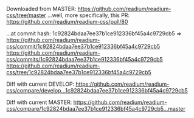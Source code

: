 Downloaded from MASTER:
https://github.com/readium/readium-css/tree/master
...well, more specifically, this PR: https://github.com/readium/readium-css/pull/80

...at commit hash:
1c92824bdaa7ee37b1ce912336bf45a4c9729cb5
=>
https://github.com/readium/readium-css/commit/1c92824bdaa7ee37b1ce912336bf45a4c9729cb5
https://github.com/readium/readium-css/commits/1c92824bdaa7ee37b1ce912336bf45a4c9729cb5
https://github.com/readium/readium-css/tree/1c92824bdaa7ee37b1ce912336bf45a4c9729cb5

Diff with current DEVELOP:
https://github.com/readium/readium-css/compare/develop...1c92824bdaa7ee37b1ce912336bf45a4c9729cb5

Diff with current MASTER:
https://github.com/readium/readium-css/compare/1c92824bdaa7ee37b1ce912336bf45a4c9729cb5...master
